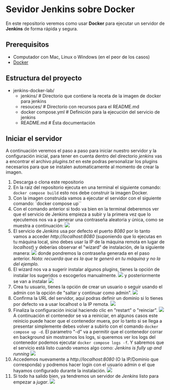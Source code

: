 # Sevidor Jenkins sobre Docker
En este repositorio veremos como usar **Docker** para ejecutar un servidor de **Jenkins** de forma rápida y segura.

## Prerequisitos
* Computador con Mac, Linux o Windows (en el peor de los casos)
* [Docker](https://docs.docker.com/get-docker/)

## Estructura del proyecto
* jenkins-docker-lab/
    - jenkins/ # Directorio que contiene la receta de la imagen de docker para jenkins
    - resouces/ # Directorio con recursos para el README.md
    - docker compose.yml # Definición para la ejecución del servicio de jenkins
    - README.md # Ésta documentación

## Iniciar el servidor
A continuación veremos el paso a paso para iniciar nuestro servidor y la configuración inicial, para tener en cuenta dentro del directorio *jenkins* vas a encontrar el archivo *plugins.txt* en este podras personalizar los plugins necesarios para que se instalen automaticamente al momento de crear la imagen.

1. Descarga o clona este repositorio
2. En la raiz del repositorio ejecuta en una terminal el siguiente comando: `docker compose build` esto nos debe construir la imagen Docker.
3. Con la imagen construida vamos a ejecutar el servidor con el siguiente comando: `docker compose up``
4. Con el comando anterior si todo va bien en la terminal deberemos ver que el servicio de Jenkins empieza a subir y la primera vez que lo ejecutemos nos va a generar una contraseña aleatoria y única, como se muestra a continuación: ![](./resources/img/1.png)
5. El servicio de *Jenkins* usa por defecto el puerto *8080* por lo tanto vamos a acceder *http://localhost:8080* (suponiendo que lo ejecutas en tu máquina local, sino debes usar la IP de la máquina remota en lugar de *localhost*) y deberías observar el "wizard" de instalación, de la siguiente manera: ![](./resources/img/2.png) donde pondremos la contraseña generada en el paso anterior. *Nota: recuerda que es la que te generó en tu máquina y no la del ejemplo.*
6. El wizard nos va a sugerir instalar algunos plugins, tienes la opción de instalar los sugeridos o escogerlos manualmente. ![](./resources/img/3.png) y posteriormente se van a instalar ![](./resources/img/4.png)
7. Crea tu usuario, tienes la opción de crear un usuario o seguir usando el admin con la opción de "saltar y continuar como admin". ![](./resources/img/5.png)
8. Confirma la URL del servidor, aquí podras definir un dominio si lo tienes por defecto va a usar localhost o la IP remota. ![](./resources/img/6.png)
9. Finaliza la configuración inicial haciendo clic en "restart" o "reinciar". ![](./resources/img/7.png) A continuación el contenedor se va a reiniciar, en algunos casos este reinicio puede hacer que el contenedor muera, por lo tanto si se llega a presentar simplemente debes volver a subirlo con el comando `docker compose up -d`. El parametro "-d" va a permitir que el contenedor corrar en background sin mostrarnos los logs, si queremos ver los logs del contenedor podemos ejecutar `docker compose logs -f`. Y sabremos que el servicio está listo cuando veamos algo como: *Jenkins is fully up and running* ![](./resources/img/8.png)
10. Accedemos nuevamente a *http://localhost:8080* (O la IP/Dominio que corresponda) y podremos hacer login con el usuario admin o el que hayamos configurado durante la instalación. ![](./resources/img/9.png)
11. Si todo ha salido bien, ya tendremos un servidor de *Jenkins* listo para empezar a *jugar*. ![](./resources/img/10.png)